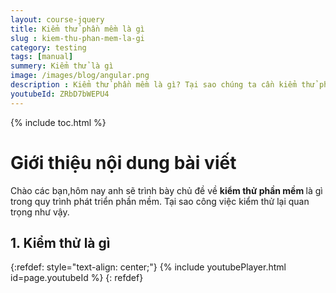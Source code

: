 ```yaml
---
layout: course-jquery
title: Kiểm thử phần mềm là gì
slug : kiem-thu-phan-mem-la-gi
category: testing
tags: [manual]
summery: Kiểm thử là gì 
image: /images/blog/angular.png
description : Kiểm thử phần mềm là gì? Tại sao chúng ta cần kiểm thử phần mềm trong làm lập trình.
youtubeId: ZRbD7bWEPU4
---
```


{% include toc.html %}

# **Giới thiệu nội dung bài viết**

Chào các bạn,hôm nay anh sẽ trình bày chủ đề về <b> kiểm thử phần mềm </b> là gì trong quy trình phát triển phần mềm. Tại sao công việc kiểm thử lại quan trọng như vậy.


## **1. Kiểm thử là gì**

{:refdef: style="text-align: center;"}
{% include youtubePlayer.html id=page.youtubeId %}
{: refdef}



